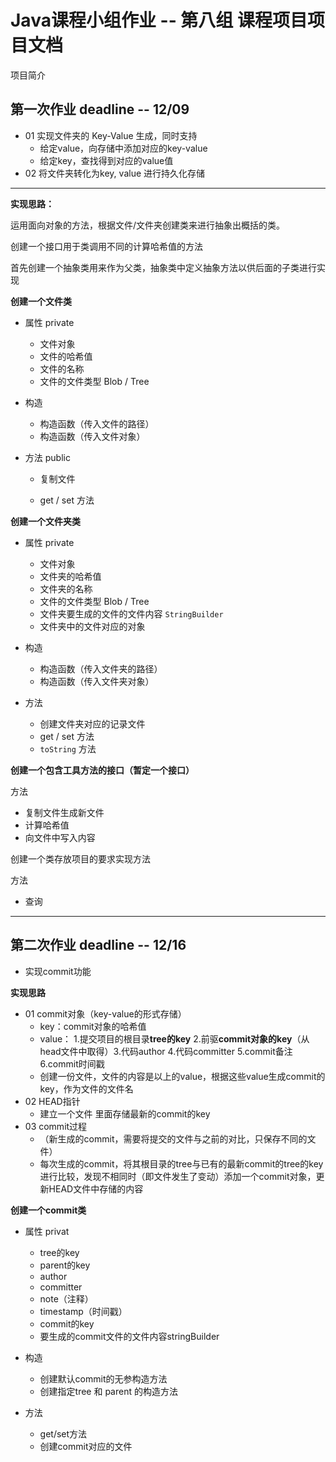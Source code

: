 # Java课程小组作业 -- 第八组 课程项目项目文档

项目简介



## 第一次作业 deadline -- 12/09

- 01 实现文件夹的 Key-Value 生成，同时支持
  - 给定value，向存储中添加对应的key-value
  - 给定key，查找得到对应的value值
- 02 将文件夹转化为key, value 进行持久化存储

------

**实现思路：**

运用面向对象的方法，根据文件/文件夹创建类来进行抽象出概括的类。

创建一个接口用于类调用不同的计算哈希值的方法

首先创建一个抽象类用来作为父类，抽象类中定义抽象方法以供后面的子类进行实现

**创建一个文件类**

- 属性 private

  - 文件对象
  - 文件的哈希值
  - 文件的名称
  - 文件的文件类型 Blob / Tree

- 构造

  - 构造函数（传入文件的路径）
  - 构造函数（传入文件对象）

- 方法 public

  - 复制文件

  - get / set 方法

    

**创建一个文件夹类**

- 属性 private
  - 文件对象
  - 文件夹的哈希值
  - 文件夹的名称
  - 文件的文件类型 Blob / Tree
  - 文件夹要生成的文件的文件内容 `StringBuilder`
  - 文件夹中的文件对应的对象

- 构造
  - 构造函数（传入文件夹的路径）
  - 构造函数（传入文件夹对象）
- 方法
  - 创建文件夹对应的记录文件
  - get / set 方法
  - `toString` 方法



**创建一个包含工具方法的接口（暂定一个接口）**

方法 

- 复制文件生成新文件
- 计算哈希值
- 向文件中写入内容



创建一个类存放项目的要求实现方法

方法

- 查询
---

## 第二次作业 deadline -- 12/16
   -  实现commit功能
  
**实现思路**
   - 01 commit对象（key-value的形式存储）
     - key：commit对象的哈希值
     - value： 1.提交项目的根目录**tree的key** 2.前驱**commit对象的key**（从head文件中取得）3.代码author 4.代码committer 5.commit备注 6.commit时间戳
     - 创建一份文件，文件的内容是以上的value，根据这些value生成commit的key，作为文件的文件名
   - 02 HEAD指针
     - 建立一个文件 里面存储最新的commit的key
   - 03 commit过程
     - （新生成的commit，需要将提交的文件与之前的对比，只保存不同的文件）
     - 每次生成的commit，将其根目录的tree与已有的最新commit的tree的key进行比较，发现不相同时（即文件发生了变动）添加一个commit对象，更新HEAD文件中存储的内容
 
 **创建一个commit类**
 
   - 属性 privat
      - tree的key
      - parent的key
      - author
      - committer
      - note（注释）
      - timestamp（时间戳）
      - commit的key
      - 要生成的commit文件的文件内容stringBuilder
  
   - 构造
      - 创建默认commit的无参构造方法
      - 创建指定tree 和 parent 的构造方法

   - 方法
      - get/set方法
      - 创建commit对应的文件
